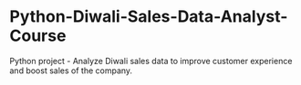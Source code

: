 # Python-Diwali-Sales-Data-Analyst-Course
Python project - Analyze Diwali sales data to improve customer experience and boost sales of the company.
